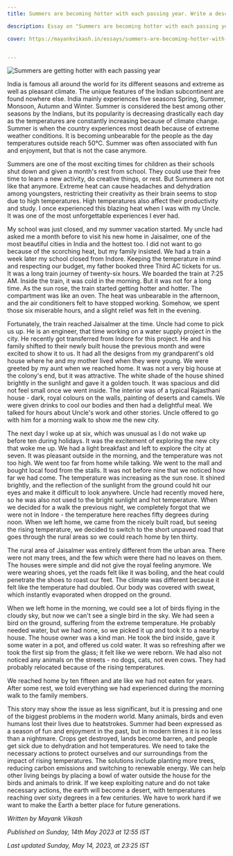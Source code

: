 ```yaml
---
title: Summers are becoming hotter with each passing year. Write a description of one such very hot day. What did you see and hear as you walked outside? How were birds and animals affected? 

description: Essay on "Summers are becoming hotter with each passing year. Write a description of one such very hot day. What did you see and hear as you walked outside? How were birds and animals affected?" 

cover: https://mayankvikash.in/essays/summers-are-becoming-hotter-with-each-passing-year-write-a-description-of-one-such-very-hot-day-what-did-you-see-and-hear-as-you-walked-outside/Essay-Summers-are-becoming-hotter-with-each-passing-year.jpg


---
```

![Summers are getting hotter with each passing year](https://mayankvikash.in/essays/summers-are-becoming-hotter-with-each-passing-year-write-a-description-of-one-such-very-hot-day-what-did-you-see-and-hear-as-you-walked-outside/Essay-Summers-are-becoming-hotter-with-each-passing-year.jpg)

India is famous all around the world for its different seasons and extreme as well as pleasant climate. The unique features of the Indian subcontinent are found nowhere else. India mainly experiences five seasons Spring, Summer, Monsoon, Autumn and Winter. Summer is considered the best among other seasons by the Indians, but its popularity is decreasing drastically each day as the temperatures are constantly increasing because of climate change. Summer is when the country experiences most death because of extreme weather conditions. It is becoming unbearable for the people as the day temperatures outside reach 50°C. Summer was often associated with fun and enjoyment, but that is not the case anymore.

Summers are one of the most exciting times for children as their schools shut down and given a month's rest from school. They could use their free time to learn a new activity, do creative things, or rest. But Summers are not like that anymore. Extreme heat can cause headaches and dehydration among youngsters, restricting their creativity as their brain seems to stop due to high temperatures. High temperatures also affect their productivity and study. I once experienced this blazing heat when I was with my Uncle. It was one of the most unforgettable experiences I ever had.

My school was just closed, and my summer vacation started. My uncle had asked me a month before to visit his new home in Jaisalmer, one of the most beautiful cities in India and the hottest too. I did not want to go because of the scorching heat, but my family insisted. We had a train a week later my school closed from Indore. Keeping the temperature in mind and respecting our budget, my father booked three Third AC tickets for us. It was a long train journey of twenty-six hours. We boarded the train at 7:25 AM.  Inside the train, it was cold in the morning. But it was not for a long time. As the sun rose, the train started getting hotter and hotter. The compartment was like an oven. The heat was unbearable in the afternoon, and the air conditioners felt to have stopped working. Somehow, we spent those six miserable hours, and a slight relief was felt in the evening.

Fortunately, the train reached Jaisalmer at the time. Uncle had come to pick us up. He is an engineer, that time working on a water supply project in the city. He recently got transferred from Indore for this project. He and his family shifted to their newly built house the previous month and were excited to show it to us. It had all the designs from my grandparent's old house where he and my mother lived when they were young. We were greeted by my aunt when we reached home. It was not a very big house at the colony's end, but it was attractive. The white shade of the house shined brightly in the sunlight and gave it a golden touch. It was spacious and did not feel small once we went inside. The interior was of a typical Rajasthani house - dark, royal colours on the walls, painting of deserts and camels. We were given drinks to cool our bodies and then had a delightful meal. We talked for hours about Uncle's work and other stories. Uncle offered to go with him for a morning walk to show me the new city.

The next day I woke up at six, which was unusual as I do not wake up before ten during holidays. It was the excitement of exploring the new city that woke me up. We had a light breakfast and left to explore the city at seven. It was pleasant outside in the morning, and the temperature was not too high. We went too far from home while talking. We went to the mall and bought local food from the stalls. It was not before nine that we noticed how far we had come. The temperature was increasing as the sun rose. It shined brightly, and the reflection of the sunlight from the ground could hit our eyes and make it difficult to look anywhere. Uncle had recently moved here, so he was also not used to the bright sunlight and hot temperature. When we decided for a walk the previous night, we completely forgot that we were not in Indore - the temperature here reaches fifty degrees during noon. When we left home, we came from the nicely built road, but seeing the rising temperature, we decided to switch to the short unpaved road that goes through the rural areas so we could reach home by ten thirty.

The rural area of Jaisalmer was entirely different from the urban area. There were not many trees, and the few which were there had no leaves on them. The houses were simple and did not give the royal feeling anymore. We were wearing shoes, yet the roads felt like it was boiling, and the heat could penetrate the shoes to roast our feet. The climate was different because it felt like the temperature had doubled. Our body was covered with sweat, which instantly evaporated when dropped on the ground.

When we left home in the morning, we could see a lot of birds flying in the cloudy sky, but now we can't see a single bird in the sky. We had seen a bird on the ground, suffering from the extreme temperature. He probably needed water, but we had none, so we picked it up and took it to a nearby house. The house owner was a kind man. He took the bird inside, gave it some water in a pot, and offered us cold water. It was so refreshing after we took the first sip from the glass; it felt like we were reborn. We had also not noticed any animals on the streets - no dogs, cats, not even cows. They had probably relocated because of the rising temperatures.

We reached home by ten fifteen and ate like we had not eaten for years. After some rest, we told everything we had experienced during the morning walk to the family members.

This story may show the issue as less significant, but it is pressing and one of the biggest problems in the modern world. Many animals, birds and even humans lost their lives due to heatstrokes. Summer had been expressed as a season of fun and enjoyment in the past, but in modern times it is no less than a nightmare. Crops get destroyed, lands become barren, and people get sick due to dehydration and hot temperatures. We need to take the necessary actions to protect ourselves and our surroundings from the impact of rising temperatures. The solutions include planting more trees, reducing carbon emissions and switching to renewable energy. We can help other living beings by placing a bowl of water outside the house for the birds and animals to drink. If we keep exploiting nature and do not take necessary actions, the earth will become a desert, with temperatures reaching over sixty degrees in a few centuries. We have to work hard if we want to make the Earth a better place for future generations.

*Written by Mayank Vikash*

*Published on Sunday, 14th May 2023 at 12:55 IST*

*Last updated Sunday, May 14, 2023, at 23:25 IST*
